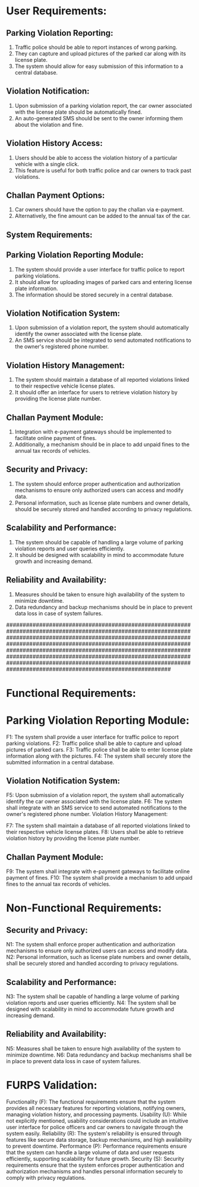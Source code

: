 # User Requirements:

## Parking Violation Reporting:

1. Traffic police should be able to report instances of wrong parking.
2. They can capture and upload pictures of the parked car along with its license plate.
3. The system should allow for easy submission of this information to a central database.
   
## Violation Notification:

1. Upon submission of a parking violation report, the car owner associated with the license plate should be automatically fined.
2. An auto-generated SMS should be sent to the owner informing them about the violation and fine.

## Violation History Access:

1. Users should be able to access the violation history of a particular vehicle with a single click.
2. This feature is useful for both traffic police and car owners to track past violations.

## Challan Payment Options:

1. Car owners should have the option to pay the challan via e-payment.
2. Alternatively, the fine amount can be added to the annual tax of the car.

## System Requirements:

## Parking Violation Reporting Module:

1. The system should provide a user interface for traffic police to report parking violations.
2. It should allow for uploading images of parked cars and entering license plate information.
3. The information should be stored securely in a central database.

## Violation Notification System:

1. Upon submission of a violation report, the system should automatically identify the owner associated with the license plate.
2. An SMS service should be integrated to send automated notifications to the owner's registered phone number.

## Violation History Management:

1. The system should maintain a database of all reported violations linked to their respective vehicle license plates.
2. It should offer an interface for users to retrieve violation history by providing the license plate number.

## Challan Payment Module:

1. Integration with e-payment gateways should be implemented to facilitate online payment of fines.
2. Additionally, a mechanism should be in place to add unpaid fines to the annual tax records of vehicles.

## Security and Privacy:

1. The system should enforce proper authentication and authorization mechanisms to ensure only authorized users can access and modify data.
2. Personal information, such as license plate numbers and owner details, should be securely stored and handled according to privacy regulations.

## Scalability and Performance:

1. The system should be capable of handling a large volume of parking violation reports and user queries efficiently.
2. It should be designed with scalability in mind to accommodate future growth and increasing demand.

## Reliability and Availability:

1. Measures should be taken to ensure high availability of the system to minimize downtime.
2. Data redundancy and backup mechanisms should be in place to prevent data loss in case of system failures.

##########################################################################################################################################################################################################################################################################################################################################################################################################################################################

# Functional Requirements:
# Parking Violation Reporting Module:

F1: The system shall provide a user interface for traffic police to report parking violations.
F2: Traffic police shall be able to capture and upload pictures of parked cars.
F3: Traffic police shall be able to enter license plate information along with the pictures.
F4: The system shall securely store the submitted information in a central database.

## Violation Notification System:

F5: Upon submission of a violation report, the system shall automatically identify the car owner associated with the license plate.
F6: The system shall integrate with an SMS service to send automated notifications to the owner's registered phone number.
Violation History Management:

F7: The system shall maintain a database of all reported violations linked to their respective vehicle license plates.
F8: Users shall be able to retrieve violation history by providing the license plate number.

## Challan Payment Module:

F9: The system shall integrate with e-payment gateways to facilitate online payment of fines.
F10: The system shall provide a mechanism to add unpaid fines to the annual tax records of vehicles.
# Non-Functional Requirements:
## Security and Privacy:

N1: The system shall enforce proper authentication and authorization mechanisms to ensure only authorized users can access and modify data.
N2: Personal information, such as license plate numbers and owner details, shall be securely stored and handled according to privacy regulations.

## Scalability and Performance:

N3: The system shall be capable of handling a large volume of parking violation reports and user queries efficiently.
N4: The system shall be designed with scalability in mind to accommodate future growth and increasing demand.

## Reliability and Availability:

N5: Measures shall be taken to ensure high availability of the system to minimize downtime.
N6: Data redundancy and backup mechanisms shall be in place to prevent data loss in case of system failures.

# FURPS Validation:

Functionality (F): The functional requirements ensure that the system provides all necessary features for reporting violations, notifying owners, managing violation history, and processing payments.
Usability (U): While not explicitly mentioned, usability considerations could include an intuitive user interface for police officers and car owners to navigate through the system easily.
Reliability (R): The system's reliability is ensured through features like secure data storage, backup mechanisms, and high availability to prevent downtime.
Performance (P): Performance requirements ensure that the system can handle a large volume of data and user requests efficiently, supporting scalability for future growth.
Security (S): Security requirements ensure that the system enforces proper authentication and authorization mechanisms and handles personal information securely to comply with privacy regulations.

